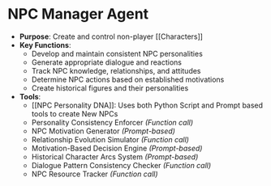 # NPC Manager Agent

- **Purpose**: Create and control non-player [[Characters]]
- **Key Functions**:
    - Develop and maintain consistent NPC personalities
    - Generate appropriate dialogue and reactions
    - Track NPC knowledge, relationships, and attitudes
    - Determine NPC actions based on established motivations
    - Create historical figures and their personalities
- **Tools**:
	- [[NPC Personality DNA]]: Uses both Python Script and Prompt based tools to create New NPCs
    - Personality Consistency Enforcer *(Function call)*
    - NPC Motivation Generator *(Prompt-based)*
    - Relationship Evolution Simulator *(Function call)*
    - Motivation-Based Decision Engine *(Prompt-based)*
    - Historical Character Arcs System *(Prompt-based)*
    - Dialogue Pattern Consistency Checker *(Function call)*
    - NPC Resource Tracker *(Function call)*